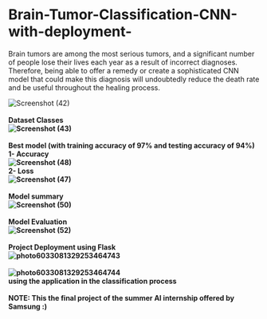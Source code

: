 # Brain-Tumor-Classification-CNN-with-deployment-
Brain tumors are among the most serious tumors, and a significant number of people lose their lives each year as a result of incorrect diagnoses. Therefore, being able to offer a remedy or create a sophisticated CNN model that could make this diagnosis will undoubtedly reduce the death rate and be useful throughout the healing process.

![Screenshot (42)](https://user-images.githubusercontent.com/96621514/202283232-5b27878f-8d70-4281-a207-552580ce841d.png)
<br/>
<br/>
<b> Dataset Classes <b/>
<br/>
![Screenshot (43)](https://user-images.githubusercontent.com/96621514/202283303-d57a5ad8-ab67-45f9-a543-bd9e34033a65.png)
<br/>
<br/>
Best model  (with training accuracy of 97% and testing accuracy of 94%) 
<br/>
1- Accuracy
<br/>
![Screenshot (48)](https://user-images.githubusercontent.com/96621514/202284440-1fecf5c7-7274-424b-9f17-ec7b39f0d56f.png)
<br/>
2- Loss
<br/>
![Screenshot (47)](https://user-images.githubusercontent.com/96621514/202284470-00510c4b-7449-468f-95d5-b9ce0ae2807b.png)
<br/>
<br/>
Model summary
<br/>
![Screenshot (50)](https://user-images.githubusercontent.com/96621514/202285509-4faab2e0-e8d0-4cb0-a6b9-91fced55f304.png)
<br/>
<br/>
 Model Evaluation
<br/>
![Screenshot (52)](https://user-images.githubusercontent.com/96621514/202285776-28e27d5b-0060-4397-bb9a-db267779f83a.png)
<br/>
<br/>
<b> Project Deployment using Flask <b/>
<br/>
![photo6033081329253464743](https://user-images.githubusercontent.com/96621514/202583724-d0c9ac2b-3f72-428f-90af-45cdea463fb9.jpg)
<br/>
<br/>
![photo6033081329253464744](https://user-images.githubusercontent.com/96621514/202583452-4895968f-18bf-4e1a-8e51-787dac600509.jpg)
<br/>
using the application in the classification process
<br/>
<br/>
NOTE: This the final project of the summer AI internship offered by Samsung :)
